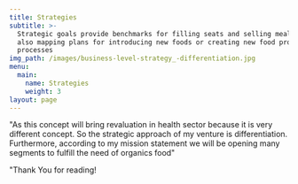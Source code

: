 ```yaml
---
title: Strategies
subtitle: >-
  Strategic goals provide benchmarks for filling seats and selling meals, while
  also mapping plans for introducing new foods or creating new food production
  processes
img_path: /images/business-level-strategy_-differentiation.jpg
menu:
  main:
    name: Strategies
    weight: 3
layout: page
---
```

"As this concept will bring revaluation in health sector because it is very different concept. So the strategic approach of my venture is differentiation. Furthermore, according to my mission statement we will be opening many segments to fulfill the need of organics food"

 "Thank You for reading!
